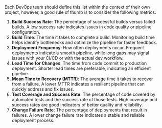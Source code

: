Each DevOps team should define this list within the context of their own project, however, a good rule of thumb is to consider the following metrics:

1. **Build Success Rate**: The percentage of successful builds versus failed builds. A low success rate indicates issues in code quality or pipeline configuration.
2. **Build Time**: The time it takes to complete a build. Monitoring build time helps identify bottlenecks and optimize the pipeline for faster feedback.
3. **Deployment Frequency**: How often deployments occur. Frequent deployments indicate a smooth pipeline, while long gaps may signal issues with your CI/CD or with the actual dev workflow.
4. **Lead Time for Changes**: The time from code commit to production deployment. Shorter lead times are preferable, indicating an efficient pipeline.
5. **Mean Time to Recovery (MTTR)**: The average time it takes to recover from a failure. A lower MTTR indicates a resilient pipeline that can quickly address and fix issues.
6. **Test Coverage and Success Rate**: The percentage of code covered by automated tests and the success rate of those tests. High coverage and success rates are good indicators of better quality and reliability. 
7. **Change Failure Rate**: The percentage of deployments that result in failures. A lower change failure rate indicates a stable and reliable deployment process.